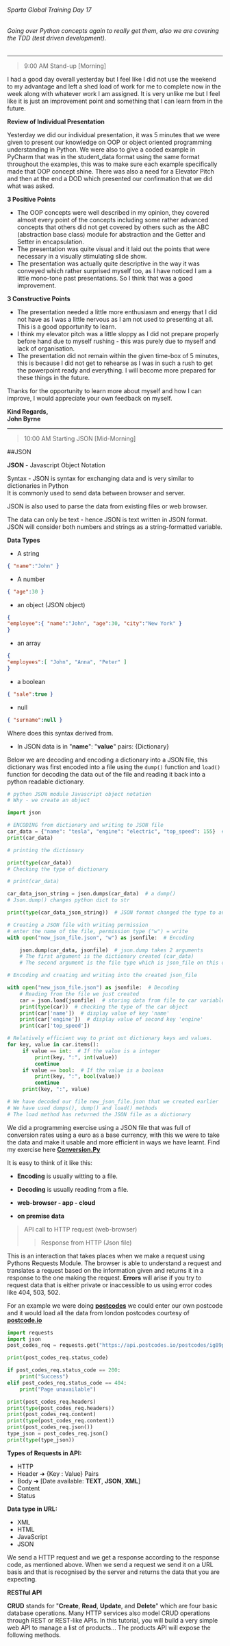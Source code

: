 ###### Sparta Global Training Day 17
###### Going over Python concepts again to really get them, also we are covering the TDD (test driven development).

___

> 9:00 AM Stand-up [Morning]

I had a good day overall yesterday but I feel like I did not use the weekend to my advantage and left a shed load of
work for me to complete now in the week along with whatever work I am assigned. It is very unlike me but I feel like it is
just an improvement point and something that I can learn from in the future.

**Review of Individual Presentation**

Yesterday we did our individual presentation, it was 5 minutes that we were given to present our knowledge on OOP or object oriented
programming understanding in Python. We were also to give a coded example in PyCharm that was in the student_data format using the same
format throughout the examples, this was to make sure each example specifically made that OOP concept shine. There was also a need for a 
Elevator Pitch and then at the end a DOD which presented our confirmation that we did what was asked.

**3 Positive Points**
* The OOP concepts were well described in my opinion, they covered almost every point of the concepts including some
rather advanced concepts that others did not get covered by others such as the ABC (abstraction base class) module for abstraction and the Getter and
Setter in encapsulation.
* The presentation was quite visual and it laid out the points that were necessary in a visually stimulating slide show.
* The presentation was actually quite descriptive in the way it was conveyed which rather surprised myself too, as I have
noticed I am a little mono-tone past presentations. So I think that was a good improvement. 

**3 Constructive Points**
* The presentation needed a little more enthusiasm and energy that I did not have as I was a little nervous
as I am not used to presenting at all. This is a good opportunity to learn.
* I think my elevator pitch was a little sloppy as I did not prepare properly before hand due to myself rushing - this
was purely due to myself and lack of organisation.
* The presentation did not remain within the given time-box of 5 minutes, this is because I did not get to rehearse as I was
in such a rush to get the powerpoint ready and everything. I will become more prepared for these things in the future.

Thanks for the opportunity to learn more about myself and how I can improve, I would appreciate your own feedback on myself.

**Kind Regards, <br>
John Byrne**

___

> 10:00 AM Starting JSON [Mid-Morning]

##JSON

**JSON** - Javascript Object Notation

Syntax - JSON is syntax for exchanging data and is very similar to dictionaries in Python <br>
It is commonly used to send data between browser and server.

JSON is also used to parse the data from existing files or web browser.

The data can only be text - hence JSON is text written in JSON format. JSON will consider both numbers and strings
as a string-formatted variable.

**Data Types**

* A string
```json
{ "name":"John" } 
```

* A number
```json
{ "age":30 } 
```

* an object (JSON object)
```json
{
"employee":{ "name":"John", "age":30, "city":"New York" }
} 
```

* an array
```json
{
"employees":[ "John", "Anna", "Peter" ]
} 
```

* a boolean
```json
{ "sale":true } 
```

* null
```json
{ "surname":null } 
```

Where does this syntax derived from.
* In JSON data is in "**name**": "**value**" pairs: {Dictionary}

Below we are decoding and encoding a dictionary into a JSON file, this dictionary was first encoded into a
file using the `dump()` function and `load()` function for decoding the data out of the file and reading it
back into a python readable dictionary.

```python
# python JSON module Javascript object notation
# Why - we create an object

import json

# ENCODING from dictionary and writing to JSON file
car_data = {"name": "tesla", "engine": "electric", "top_speed": 155}  # Dictionary
print(car_data)

# printing the dictionary

print(type(car_data))
# Checking the type of dictionary

# print(car_data)

car_data_json_string = json.dumps(car_data)  # a dump()
# Json.dump() changes python dict to str

print(type(car_data_json_string))  # JSON format changed the type to an string

# Creating a JSON file with writing permission
# enter the name of the file, permission type ("w") = write
with open("new_json_file.json", "w") as jsonfile:  # Encoding

    json.dump(car_data, jsonfile)  # json.dump takes 2 arguments
    # The first argument is the dictionary created (car_data)
    # The second argument is the file type which is json_file on this occasion

# Encoding and creating and writing into the created json_file

with open("new_json_file.json") as jsonfile:  # Decoding
    # Reading from the file we just created
    car = json.load(jsonfile)  # storing data from file to car variable
    print(type(car))  # checking the type of the car object
    print(car['name'])  # display value of key 'name'
    print(car['engine'])  # display value of second key 'engine'
    print(car['top_speed'])

# Relatively efficient way to print out dictionary keys and values.
for key, value in car.items():
     if value == int:  # If the value is a integer
         print(key, ":", int(value))
         continue
     if value == bool:  # If the value is a boolean
         print(key, ":", bool(value))
         continue
     print(key, ":", value)

# We have decoded our file new_json_file.json that we created earlier
# We have used dumps(), dump() and load() methods
# The load method has returned the JSON file as a dictionary
```

We did a programming exercise using a JSON file that was full of conversion rates using a euro as a base currency,
with this we were to take the data and make it usable and more efficient in ways we have learnt. 
Find my exercise here [**Conversion.Py**](../../Python-Files/JSON/json_exchange_rates.py)

It is easy to think of it like this:
* **Encoding** is usually witting to a file.
* **Decoding** is usually reading from a file.


* **web-browser - app - cloud**
* **on premise data**

>API call to HTTP request (web-browser) <br>
>>Response from HTTP (Json file)

This is an interaction that takes places when we make a request using Pythons Requests Module. The browser
is able to understand a request and translates a request based on the information given and returns it in a response
to the one making the request.
**Errors** will arise if you try to request data that is either private or inaccessible to us using error codes like
404, 503, 502.

For an example we were doing [**postcodes**](../../Python-Files/JSON/json_parsing_with_api.py) we could enter our own postcode
and it would load all the data from london postcodes courtesy of [**postcode.io**](https://api.postcodes.io/)

```python
import requests
import json
post_codes_req = requests.get("https://api.postcodes.io/postcodes/ig89pt")

print(post_codes_req.status_code)

if post_codes_req.status_code == 200:
    print("Success")
elif post_codes_req.status_code == 404:
    print("Page unavailable")

print(post_codes_req.headers)
print(type(post_codes_req.headers))
print(post_codes_req.content)
print(type(post_codes_req.content))
print(post_codes_req.json())
type_json = post_codes_req.json()
print(type(type_json))
```

**Types of Requests in API:**
* HTTP
* Header ➜ {Key : Value} Pairs
* Body ➜ [Date available: **TEXT**, **JSON**, **XML**]
* Content 
* Status

**Data type in URL:**
* XML
* HTML
* JavaScript
* JSON

We send a HTTP request and we get a response according to the response code, as mentioned above. When we
send a request we send it on a URL basis and that is recognised by the server and returns the data that you are expecting.

**RESTful API**

**CRUD** stands for "**Create**, **Read**, **Update**, and **Delete**" which are four basic database operations. Many HTTP services
also model CRUD operations through REST or REST-like APIs. In this tutorial, you will build a very simple web API to manage a list of products... 
The products API will expose the following methods.



